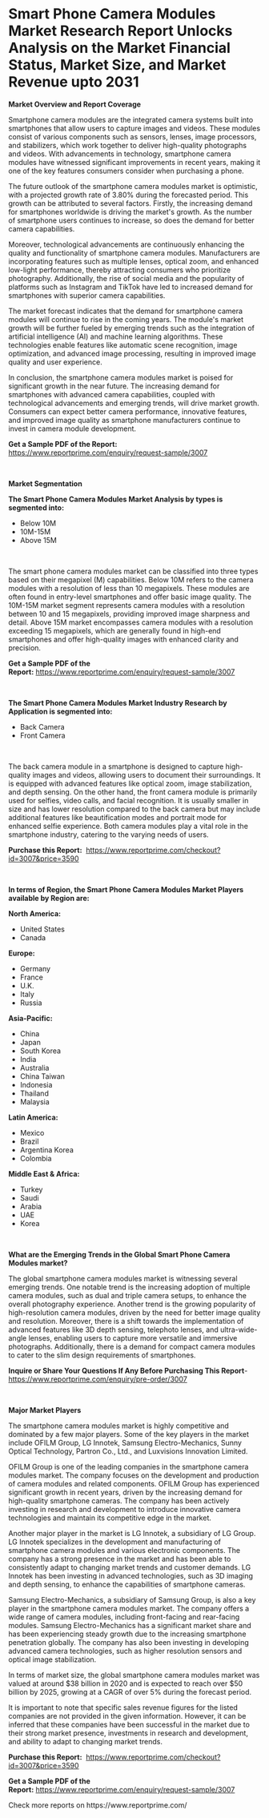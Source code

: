 <p><h1>Smart Phone Camera Modules Market Research Report Unlocks Analysis on the Market Financial Status, Market Size, and Market Revenue upto 2031</h1></p><p><strong>Market Overview and Report Coverage</strong></p>
<p><p>Smartphone camera modules are the integrated camera systems built into smartphones that allow users to capture images and videos. These modules consist of various components such as sensors, lenses, image processors, and stabilizers, which work together to deliver high-quality photographs and videos. With advancements in technology, smartphone camera modules have witnessed significant improvements in recent years, making it one of the key features consumers consider when purchasing a phone.</p><p>The future outlook of the smartphone camera modules market is optimistic, with a projected growth rate of 3.80% during the forecasted period. This growth can be attributed to several factors. Firstly, the increasing demand for smartphones worldwide is driving the market's growth. As the number of smartphone users continues to increase, so does the demand for better camera capabilities.</p><p>Moreover, technological advancements are continuously enhancing the quality and functionality of smartphone camera modules. Manufacturers are incorporating features such as multiple lenses, optical zoom, and enhanced low-light performance, thereby attracting consumers who prioritize photography. Additionally, the rise of social media and the popularity of platforms such as Instagram and TikTok have led to increased demand for smartphones with superior camera capabilities.</p><p>The market forecast indicates that the demand for smartphone camera modules will continue to rise in the coming years. The module's market growth will be further fueled by emerging trends such as the integration of artificial intelligence (AI) and machine learning algorithms. These technologies enable features like automatic scene recognition, image optimization, and advanced image processing, resulting in improved image quality and user experience.</p><p>In conclusion, the smartphone camera modules market is poised for significant growth in the near future. The increasing demand for smartphones with advanced camera capabilities, coupled with technological advancements and emerging trends, will drive market growth. Consumers can expect better camera performance, innovative features, and improved image quality as smartphone manufacturers continue to invest in camera module development.</p></p>
<p><strong>Get a Sample PDF of the Report:</strong> <a href="https://www.reportprime.com/enquiry/request-sample/3007">https://www.reportprime.com/enquiry/request-sample/3007</a></p>
<p>&nbsp;</p>
<p><strong>Market Segmentation</strong></p>
<p><strong>The Smart Phone Camera Modules Market Analysis by types is segmented into:</strong></p>
<p><ul><li>Below 10M</li><li>10M-15M</li><li>Above 15M</li></ul></p>
<p>&nbsp;</p>
<p><p>The smart phone camera modules market can be classified into three types based on their megapixel (M) capabilities. Below 10M refers to the camera modules with a resolution of less than 10 megapixels. These modules are often found in entry-level smartphones and offer basic image quality. The 10M-15M market segment represents camera modules with a resolution between 10 and 15 megapixels, providing improved image sharpness and detail. Above 15M market encompasses camera modules with a resolution exceeding 15 megapixels, which are generally found in high-end smartphones and offer high-quality images with enhanced clarity and precision.</p></p>
<p><strong>Get a Sample PDF of the Report:</strong>&nbsp;<a href="https://www.reportprime.com/enquiry/request-sample/3007">https://www.reportprime.com/enquiry/request-sample/3007</a></p>
<p>&nbsp;</p>
<p><strong>The Smart Phone Camera Modules Market Industry Research by Application is segmented into:</strong></p>
<p><ul><li>Back Camera</li><li>Front Camera</li></ul></p>
<p>&nbsp;</p>
<p><p>The back camera module in a smartphone is designed to capture high-quality images and videos, allowing users to document their surroundings. It is equipped with advanced features like optical zoom, image stabilization, and depth sensing. On the other hand, the front camera module is primarily used for selfies, video calls, and facial recognition. It is usually smaller in size and has lower resolution compared to the back camera but may include additional features like beautification modes and portrait mode for enhanced selfie experience. Both camera modules play a vital role in the smartphone industry, catering to the varying needs of users.</p></p>
<p><strong>Purchase this Report:</strong>&nbsp; <a href="https://www.reportprime.com/checkout?id=3007&price=3590">https://www.reportprime.com/checkout?id=3007&price=3590</a></p>
<p>&nbsp;</p>
<p><strong>In terms of Region, the Smart Phone Camera Modules Market Players available by Region are:</strong></p>
<p>
    <p> <strong> North America: </strong>
        <ul>
            <li>United States</li>
            <li>Canada</li>
        </ul>
        </p> 
    <p> <strong> Europe: </strong>
        <ul>
            <li>Germany</li>
            <li>France</li>
            <li>U.K.</li>
            <li>Italy</li>
            <li>Russia</li>
        </ul>
        </p> 
    <p> <strong> Asia-Pacific: </strong>
        <ul>
            <li>China</li>
            <li>Japan</li>
            <li>South Korea</li>
            <li>India</li>
            <li>Australia</li>
            <li>China Taiwan</li>
            <li>Indonesia</li>
            <li>Thailand</li>
            <li>Malaysia</li>
        </ul>
        </p> 
    <p> <strong> Latin America: </strong>
        <ul>
            <li>Mexico</li>
            <li>Brazil</li>
            <li>Argentina Korea</li>
            <li>Colombia</li>
        </ul>
        </p> 
    <p> <strong> Middle East & Africa: </strong>
        <ul>
            <li>Turkey</li>
            <li>Saudi</li>
            <li>Arabia</li>
            <li>UAE</li>
            <li>Korea</li>
        </ul>
    </p>
    </p>
<p>&nbsp;</p>
<p><strong>What are the Emerging Trends in the Global Smart Phone Camera Modules market?</strong></p>
<p><p>The global smartphone camera modules market is witnessing several emerging trends. One notable trend is the increasing adoption of multiple camera modules, such as dual and triple camera setups, to enhance the overall photography experience. Another trend is the growing popularity of high-resolution camera modules, driven by the need for better image quality and resolution. Moreover, there is a shift towards the implementation of advanced features like 3D depth sensing, telephoto lenses, and ultra-wide-angle lenses, enabling users to capture more versatile and immersive photographs. Additionally, there is a demand for compact camera modules to cater to the slim design requirements of smartphones.</p></p>
<p><strong>Inquire or Share Your Questions If Any Before Purchasing This Report</strong>- <a href="https://www.reportprime.com/enquiry/pre-order/3007">https://www.reportprime.com/enquiry/pre-order/3007</a></p>
<p>&nbsp;</p>
<p><strong>Major Market Players</strong></p>
<p><p>The smartphone camera modules market is highly competitive and dominated by a few major players. Some of the key players in the market include OFILM Group, LG Innotek, Samsung Electro-Mechanics, Sunny Optical Technology, Partron Co., Ltd., and Luxvisions Innovation Limited.</p><p>OFILM Group is one of the leading companies in the smartphone camera modules market. The company focuses on the development and production of camera modules and related components. OFILM Group has experienced significant growth in recent years, driven by the increasing demand for high-quality smartphone cameras. The company has been actively investing in research and development to introduce innovative camera technologies and maintain its competitive edge in the market.</p><p>Another major player in the market is LG Innotek, a subsidiary of LG Group. LG Innotek specializes in the development and manufacturing of smartphone camera modules and various electronic components. The company has a strong presence in the market and has been able to consistently adapt to changing market trends and customer demands. LG Innotek has been investing in advanced technologies, such as 3D imaging and depth sensing, to enhance the capabilities of smartphone cameras.</p><p>Samsung Electro-Mechanics, a subsidiary of Samsung Group, is also a key player in the smartphone camera modules market. The company offers a wide range of camera modules, including front-facing and rear-facing modules. Samsung Electro-Mechanics has a significant market share and has been experiencing steady growth due to the increasing smartphone penetration globally. The company has also been investing in developing advanced camera technologies, such as higher resolution sensors and optical image stabilization.</p><p>In terms of market size, the global smartphone camera modules market was valued at around $38 billion in 2020 and is expected to reach over $50 billion by 2025, growing at a CAGR of over 5% during the forecast period.</p><p>It is important to note that specific sales revenue figures for the listed companies are not provided in the given information. However, it can be inferred that these companies have been successful in the market due to their strong market presence, investments in research and development, and ability to adapt to changing market trends.</p></p>
<p><strong>Purchase this Report:</strong>&nbsp;&nbsp;<a href="https://www.reportprime.com/checkout?id=3007&price=3590">https://www.reportprime.com/checkout?id=3007&price=3590</a></p>
<p></p>
<p><strong>Get a Sample PDF of the Report:</strong>&nbsp;<a href="https://www.reportprime.com/enquiry/request-sample/3007">https://www.reportprime.com/enquiry/request-sample/3007</a></p>
<p>Check more reports on https://www.reportprime.com/</p>